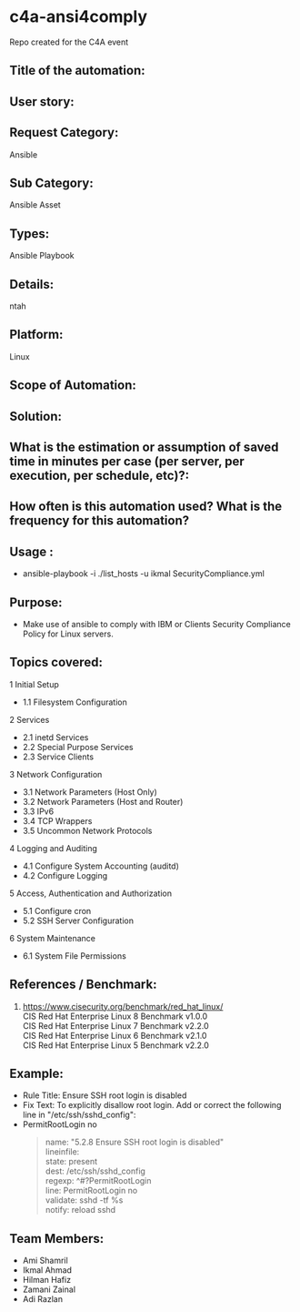 # c4a-ansi4comply
Repo created for the C4A event

## Title of the automation:

## User story:


## Request Category:
Ansible

## Sub Category:
Ansible Asset

## Types:
Ansible Playbook

## Details:
ntah

## Platform:
Linux

## Scope of Automation:

## Solution:

## What is the estimation or assumption of saved time in minutes per case (per server, per execution, per schedule, etc)?:

## How often is this automation used? What is the frequency for this automation?

## Usage :
* ansible-playbook -i ./list_hosts -u ikmal SecurityCompliance.yml

## Purpose:
* Make use of ansible to comply with IBM or Clients Security Compliance Policy for Linux servers.

## Topics covered:
1 Initial Setup
* 1.1 Filesystem Configuration

2 Services
* 2.1 inetd Services
* 2.2 Special Purpose Services
* 2.3 Service Clients

3 Network Configuration
* 3.1 Network Parameters (Host Only)
* 3.2 Network Parameters (Host and Router)
* 3.3 IPv6
* 3.4 TCP Wrappers
* 3.5 Uncommon Network Protocols

4 Logging and Auditing
* 4.1 Configure System Accounting (auditd)
* 4.2 Configure Logging

5 Access, Authentication and Authorization
* 5.1 Configure cron
* 5.2 SSH Server Configuration

6 System Maintenance
* 6.1 System File Permissions

## References / Benchmark:
1. https://www.cisecurity.org/benchmark/red_hat_linux/<br>
CIS Red Hat Enterprise Linux 8 Benchmark v1.0.0<br>
CIS Red Hat Enterprise Linux 7 Benchmark v2.2.0<br>
CIS Red Hat Enterprise Linux 6 Benchmark v2.1.0<br>
CIS Red Hat Enterprise Linux 5 Benchmark v2.2.0<br>



## Example:
* Rule Title: Ensure SSH root login is disabled
* Fix Text: To explicitly disallow root login. Add or correct the following line in "/etc/ssh/sshd_config":
* PermitRootLogin no
  > name: "5.2.8 Ensure SSH root login is disabled"<br>
  > lineinfile:<br>
  > 	state: present<br>
  > 	dest: /etc/ssh/sshd_config<br>
  > 	regexp: ^#?PermitRootLogin<br>
  > 	line: PermitRootLogin no<br>
  > 	validate: sshd -tf %s<br>
  > notify: reload sshd<br>

## Team Members:
* Ami Shamril
* Ikmal Ahmad
* Hilman Hafiz
* Zamani Zainal
* Adi Razlan
